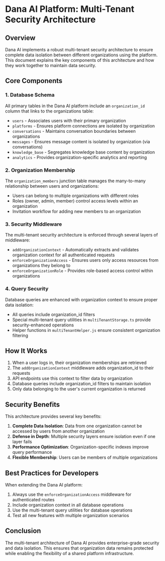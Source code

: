 # Dana AI Platform: Multi-Tenant Security Architecture

## Overview

Dana AI implements a robust multi-tenant security architecture to ensure complete data isolation between different organizations using the platform. This document explains the key components of this architecture and how they work together to maintain data security.

## Core Components

### 1. Database Schema

All primary tables in the Dana AI platform include an `organization_id` column that links to the organizations table:

- `users` - Associates users with their primary organization
- `platforms` - Ensures platform connections are isolated by organization
- `conversations` - Maintains conversation boundaries between organizations
- `messages` - Ensures message content is isolated by organization (via conversations)
- `knowledge_base` - Segregates knowledge base content by organization
- `analytics` - Provides organization-specific analytics and reporting

### 2. Organization Membership

The `organization_members` junction table manages the many-to-many relationship between users and organizations:

- Users can belong to multiple organizations with different roles
- Roles (owner, admin, member) control access levels within an organization
- Invitation workflow for adding new members to an organization

### 3. Security Middleware

The multi-tenant security architecture is enforced through several layers of middleware:

- `addOrganizationContext` - Automatically extracts and validates organization context for all authenticated requests
- `enforceOrganizationAccess` - Ensures users only access resources from organizations they belong to
- `enforceOrganizationRole` - Provides role-based access control within organizations

### 4. Query Security

Database queries are enhanced with organization context to ensure proper data isolation:

- All queries include organization_id filters
- Special multi-tenant query utilities in `multiTenantStorage.ts` provide security-enhanced operations
- Helper functions in `multiTenantHelper.js` ensure consistent organization filtering

## How It Works

1. When a user logs in, their organization memberships are retrieved
2. The `addOrganizationContext` middleware adds organization_id to their requests
3. API endpoints use this context to filter data by organization
4. Database queries include organization_id filters to maintain isolation
5. Only data belonging to the user's current organization is returned

## Security Benefits

This architecture provides several key benefits:

1. **Complete Data Isolation**: Data from one organization cannot be accessed by users from another organization
2. **Defense in Depth**: Multiple security layers ensure isolation even if one layer fails
3. **Performance Optimization**: Organization-specific indexes improve query performance
4. **Flexible Membership**: Users can be members of multiple organizations

## Best Practices for Developers

When extending the Dana AI platform:

1. Always use the `enforceOrganizationAccess` middleware for authenticated routes
2. Include organization context in all database operations
3. Use the multi-tenant query utilities for database operations
4. Test all new features with multiple organization scenarios

## Conclusion

The multi-tenant architecture of Dana AI provides enterprise-grade security and data isolation. This ensures that organization data remains protected while enabling the flexibility of a shared platform infrastructure.